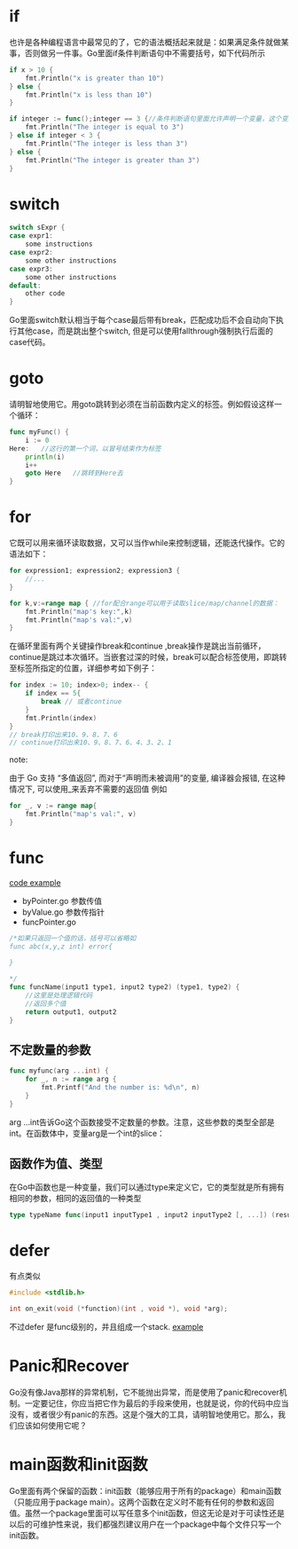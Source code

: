 # if
也许是各种编程语言中最常见的了，它的语法概括起来就是：如果满足条件就做某事，否则做另一件事。Go里面if条件判断语句中不需要括号，如下代码所示
```go
if x > 10 {
	fmt.Println("x is greater than 10")
} else {
	fmt.Println("x is less than 10")
}

if integer := func();integer == 3 {//条件判断语句里面允许声明一个变量，这个变量的作用域只能在该条件逻辑块内
	fmt.Println("The integer is equal to 3")
} else if integer < 3 {
	fmt.Println("The integer is less than 3")
} else {
	fmt.Println("The integer is greater than 3")
}

```

# switch
```go
switch sExpr {
case expr1:
	some instructions
case expr2:
	some other instructions
case expr3:
	some other instructions
default:
	other code
}
```
Go里面switch默认相当于每个case最后带有break，匹配成功后不会自动向下执行其他case，而是跳出整个switch, 但是可以使用fallthrough强制执行后面的case代码。

# goto
请明智地使用它。用goto跳转到必须在当前函数内定义的标签。例如假设这样一个循环：
```go
func myFunc() {
	i := 0
Here:   //这行的第一个词，以冒号结束作为标签
	println(i)
	i++
	goto Here   //跳转到Here去
}
```
# for
它既可以用来循环读取数据，又可以当作while来控制逻辑，还能迭代操作。它的语法如下：
```go
for expression1; expression2; expression3 {
	//...
}

for k,v:=range map { //for配合range可以用于读取slice/map/channel的数据：
	fmt.Println("map's key:",k)
	fmt.Println("map's val:",v)
}
```
在循环里面有两个关键操作break和continue ,break操作是跳出当前循环，continue是跳过本次循环。当嵌套过深的时候，break可以配合标签使用，即跳转至标签所指定的位置，详细参考如下例子：
```go
for index := 10; index>0; index-- {
	if index == 5{
		break // 或者continue
	}
	fmt.Println(index)
}
// break打印出来10、9、8、7、6
// continue打印出来10、9、8、7、6、4、3、2、1
```
note:

由于 Go 支持 “多值返回”, 而对于“声明而未被调用”的变量, 编译器会报错, 在这种情况下, 可以使用_来丢弃不需要的返回值 例如
```go
for _, v := range map{
	fmt.Println("map's val:", v)
}
```

# func
[code example](https://github.com/yc-alex-xu/go/tree/master/src/practise/func)
* byPointer.go  参数传值
* byValue.go 参数传指针 
* funcPointer.go

```go
/*如果只返回一个值的话，括号可以省略如
func abc(x,y,z int) error{
	
}

*/
func funcName(input1 type1, input2 type2) (type1, type2) {
	//这里是处理逻辑代码
	//返回多个值
	return output1, output2
}
```

## 不定数量的参数
```go
func myfunc(arg ...int) {
	for _, n := range arg {
		fmt.Printf("And the number is: %d\n", n)
	}
}
```
arg ...int告诉Go这个函数接受不定数量的参数。注意，这些参数的类型全部是int。在函数体中，变量arg是一个int的slice：

## 函数作为值、类型
在Go中函数也是一种变量，我们可以通过type来定义它，它的类型就是所有拥有相同的参数，相同的返回值的一种类型
```go
type typeName func(input1 inputType1 , input2 inputType2 [, ...]) (result1 resultType1 [, ...])
```

# defer
有点类似
```c
#include <stdlib.h>

int on_exit(void (*function)(int , void *), void *arg);
```
不过defer 是func级别的，并且组成一个stack. [example](https://github.com/yc-alex-xu/go/tree/master/src/practise/defer)

# Panic和Recover
Go没有像Java那样的异常机制，它不能抛出异常，而是使用了panic和recover机制。一定要记住，你应当把它作为最后的手段来使用，也就是说，你的代码中应当没有，或者很少有panic的东西。这是个强大的工具，请明智地使用它。那么，我们应该如何使用它呢？

# main函数和init函数
Go里面有两个保留的函数：init函数（能够应用于所有的package）和main函数（只能应用于package main）。这两个函数在定义时不能有任何的参数和返回值。虽然一个package里面可以写任意多个init函数，但这无论是对于可读性还是以后的可维护性来说，我们都强烈建议用户在一个package中每个文件只写一个init函数。

